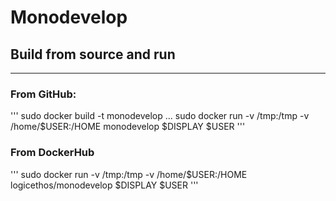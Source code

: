# Monodevelop

## Build from source and run

----

### From GitHub:
'''
sudo docker build -t monodevelop ...
sudo docker run -v /tmp:/tmp -v /home/$USER:/HOME monodevelop $DISPLAY $USER
'''

### From DockerHub

'''
sudo docker run -v /tmp:/tmp -v /home/$USER:/HOME logicethos/monodevelop $DISPLAY $USER
'''
